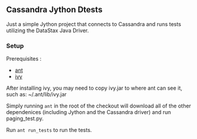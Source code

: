 ## Cassandra Jython Dtests

Just a simple Jython project that connects to Cassandra and runs tests utilizing the DataStax Java Driver.

### Setup

Prerequisites :

 * [ant](https://ant.apache.org)
 * [ivy](https://ant.apache.org/ivy/)

After installing ivy, you may need to copy ivy.jar to where ant can see it, such as: ~/.ant/lib/ivy.jar

Simply running `ant` in the root of the checkout will download all of the other dependenices (including Jython and the Cassandra driver) and run paging_test.py. 

Run `ant run_tests` to run the tests.
